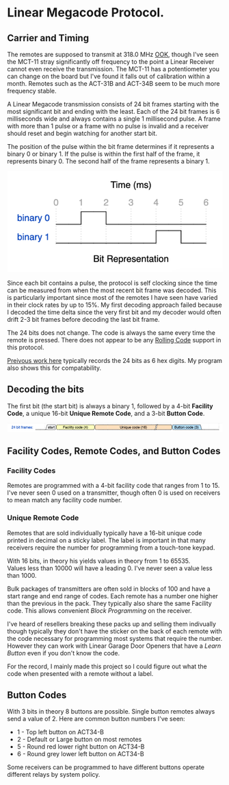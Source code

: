 # Linear Megacode Protocol.

## Carrier and Timing

The remotes are supposed to transmit at 318.0 MHz [OOK](https://en.wikipedia.org/wiki/On%E2%80%93off_keying), though I've seen the MCT-11 stray significantly off frequency to the point a Linear Receiver cannot even receive the transmission.  The MCT-11 has a potentiometer you can change on the board but I've found it falls out of calibration within a month.  Remotes such as the ACT-31B and ACT-34B seem to be much more frequency stable.

A Linear Megacode transmission consists of 24 bit frames starting with the most significant bit and ending with the least.  Each of the 24 bit frames is 6 milliseconds wide and always contains a single 1 millisecond pulse.  A frame with more than 1 pulse or a frame with no pulse is invalid and a receiver should reset and begin watching for another start bit.

The position of the pulse within the bit frame determines if it represents a binary 0 or binary 1.  If the pulse is within the first half of the frame, it represents binary 0.  The second half of the frame represents a binary 1.

![Bit Representation diagram](images/bit_representation.png)

Since each bit contains a pulse, the protocol is self clocking since the time can be measured from when the most recent bit frame was decoded.  This is particularly important since most of the remotes I have seen have varied in their clock rates by up to 15%.  My first decoding approach failed because I decoded the time delta since the very first bit and my decoder would often drift 2-3 bit frames before decoding the last bit frame.

The 24 bits does not change.  The code is always the same every time the remote is pressed.  There does not appear to be any [Rolling Code](https://en.wikipedia.org/wiki/Rolling_code) support in this protocol. 

[Preivous work here](https://git.cuvoodoo.info/megacode/about/) typically records the 24 bits as 6 hex digits.  My program also shows this for compatability.

## Decoding the bits

The first bit (the start bit) is always a binary 1, followed by a 4-bit __Facility Code__, a unique 16-bit __Unique Remote Code__, and a 3-bit __Button Code__.

![24 Bits](images/24_bits.png)

## Facility Codes, Remote Codes, and Button Codes

### Facility Codes

Remotes are programmed with a 4-bit facility code that ranges from 1 to 
15.  I've never seen 0 used on a transmitter, though often 0 is used on 
receivers to mean match any facility code number.

### Unique Remote Code
Remotes that are sold individually typically have a 16-bit unique 
code printed in decimal on a sticky label.  The label is 
important in that many receivers require the number for programming from 
a touch-tone keypad.

With 16 bits, in theory his yields values in theory from 1 to 65535.  
Values less than 10000 will have a leading 0.  I've never seen a value 
less than 1000.

Bulk packages of transmitters are often sold in blocks of 100 and have a 
start range and end range of codes.  Each remote has a number one higher 
than the previous in the pack.  They typically also share the same 
Facility code.  This allows convenient _Block Programming_ on the 
receiver.

I've heard of resellers breaking these packs up and selling them 
indivually though typically they don't have the sticker on the back of 
each remote with the code necessary for programming most systems that 
require the number.  However they can work with Linear Garage Door Openers that 
have a _Learn Button_ even if you don't know the code.

For the record, I mainly made this project so I could figure out what the code 
when presented with a remote without a label.

## Button Codes

With 3 bits in theory 8 buttons are possible.  Single button remotes 
always send a value of 2.  Here are common button numbers I've seen:

- 1 - Top left button on ACT34-B
- 2 - Default or Large button on most remotes
- 5 - Round red lower right button on ACT34-B
- 6 - Round grey lower left button on ACT34-B

Some receivers can be programmed to have different buttons operate 
different relays by system policy.
